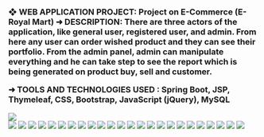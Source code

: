 <h3>
❖ WEB APPLICATION PROJECT: Project on E-Commerce (E-Royal Mart)
➜ DESCRIPTION: There are three actors of the application, like general user, registered user, and admin. From here any user can order wished product and they can see their portfolio. From the admin panel, admin can manipulate everything and he can take step to see the report which is being generated on product buy, sell and customer.

 ➜ TOOLS AND TECHNOLOGIES USED : Spring Boot, JSP, Thymeleaf, CSS, Bootstrap, JavaScript (jQuery), MySQL 
</h3>

<img src="https://github.com/iambashir/E-Commerce-E-Royal-Mart/blob/main/Screenshot/01_General_user_home.png" ><br>
<img src="https://github.com/iambashir/E-Commerce-E-Royal-Mart/blob/main/Screenshot/02_Gallery.png" width="" height="">
<img src="https://github.com/iambashir/E-Commerce-E-Royal-Mart/blob/main/Screenshot/03_About_Us.png"  width="" height="">
<img src="https://github.com/iambashir/E-Commerce-E-Royal-Mart/blob/main/Screenshot/04_Contact_Us.png"  width="" height="">
<img src="https://github.com/iambashir/E-Commerce-E-Royal-Mart/blob/main/Screenshot/05_Our_Services.png"  width="" height="">
<img src="https://github.com/iambashir/E-Commerce-E-Royal-Mart/blob/main/Screenshot/06_Location.png"  width="" height="">
<img src="https://github.com/iambashir/E-Commerce-E-Royal-Mart/blob/main/Screenshot/07_My_Orders.png"  width="" height="">
<img src="https://github.com/iambashir/E-Commerce-E-Royal-Mart/blob/main/Screenshot/07_My_Orders.png"  width="" height="">
<img src="https://github.com/iambashir/E-Commerce-E-Royal-Mart/blob/main/Screenshot/08_Invoice.JPG"  width="" height="">
<img src="https://github.com/iambashir/E-Commerce-E-Royal-Mart/blob/main/Screenshot/09_Admin_Dashboard.png" width="" height="">
<img src="https://github.com/iambashir/E-Commerce-E-Royal-Mart/blob/main/Screenshot/10_Report_Summery.png" width="" height="">
<img src="https://github.com/iambashir/E-Commerce-E-Royal-Mart/blob/main/Screenshot/11_Add_Products.png" width="" height="">
<img src="https://github.com/iambashir/E-Commerce-E-Royal-Mart/blob/main/Screenshot/12_All_Entry.png" width="" height="">
<img src="https://github.com/iambashir/E-Commerce-E-Royal-Mart/blob/main/Screenshot/14_Customer_Messeges.png" width="" height="">
<img src="https://github.com/iambashir/E-Commerce-E-Royal-Mart/blob/main/Screenshot/15_All_Orders.png" width="" height="">
<img src="https://github.com/iambashir/E-Commerce-E-Royal-Mart/blob/main/Screenshot/16_Change_Passwords.png" width="" height="">
<img src="https://github.com/iambashir/E-Commerce-E-Royal-Mart/blob/main/Screenshot/17_Customer_Orders.png" width="" height="">
<img src="https://github.com/iambashir/E-Commerce-E-Royal-Mart/blob/main/Screenshot/18_Delevered_Orderes.png" width="" height="">
<img src="https://github.com/iambashir/E-Commerce-E-Royal-Mart/blob/main/Screenshot/19_My_Account_Details.png" width="" height="">
<img src="https://github.com/iambashir/E-Commerce-E-Royal-Mart/blob/main/Screenshot/20My_Order.png" width="" height="">
<img src="https://github.com/iambashir/E-Commerce-E-Royal-Mart/blob/main/Screenshot/21_Pending_Orders.png" width="" height="">
<img src="https://github.com/iambashir/E-Commerce-E-Royal-Mart/blob/main/Screenshot/22_Pending_Orders2.png" width="" height="">
<img src="https://github.com/iambashir/E-Commerce-E-Royal-Mart/blob/main/Screenshot/23_Product_Details.png" width="" height="">
<img src="https://github.com/iambashir/E-Commerce-E-Royal-Mart/blob/main/Screenshot/24_Search.png" width="" height="">
<img src="https://github.com/iambashir/E-Commerce-E-Royal-Mart/blob/main/Screenshot/25_View_All_Products.png" width="" height="">
